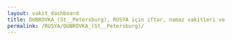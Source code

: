 ```yaml
---
layout: vakit_dashboard
title: DUBROVKA_(St__Petersburg), RUSYA için iftar, namaz vakitleri ve hava durumu - ilçe/eyalet seç
permalink: /RUSYA/DUBROVKA_(St__Petersburg)/
---
```


<script type="text/javascript">
  var GLOBAL_COUNTRY = 'RUSYA';
  var GLOBAL_CITY = 'DUBROVKA_(St__Petersburg)';
  var GLOBAL_STATE = '';
  var lat = 72;
  var lon = 21;
</script>

